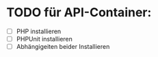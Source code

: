 # TODO für API-Container:
- [ ] PHP installieren
- [ ] PHPUnit installieren
- [ ] Abhängigeiten beider Installieren